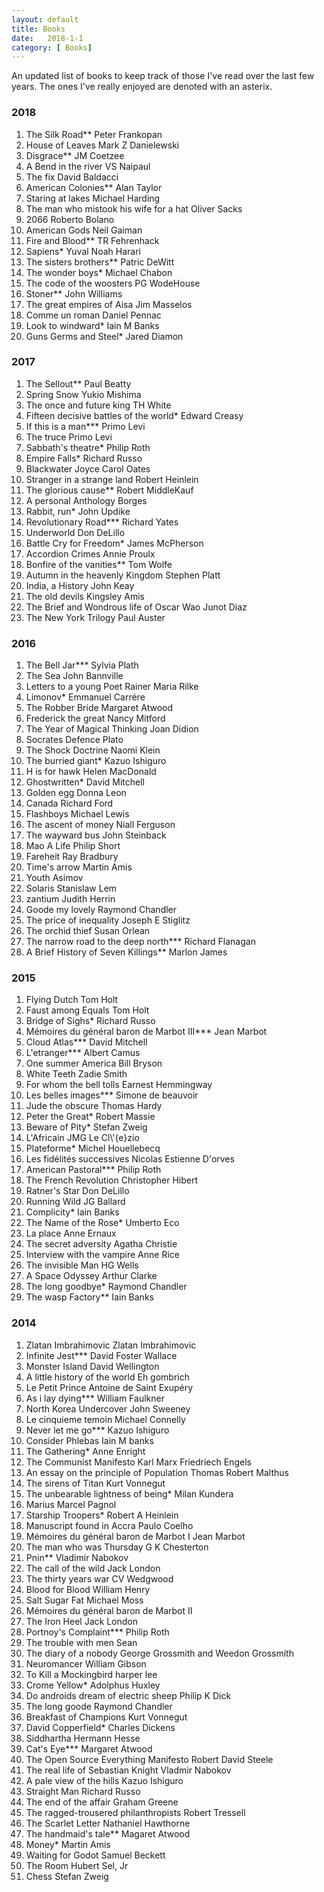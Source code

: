 ```yaml
---
layout: default
title: Books
date:   2018-1-1 
category: [ Books]
---
```



    
<p>
    An updated list of books to keep track of those I've read over the last few years. The ones I've really enjoyed are denoted with an asterix. 
</p>

<h3> 2018</h3>
<ol>
<li> 	 The Silk Road**  Peter Frankopan </li>
<li>  House of Leaves  Mark Z Danielewski </li>
<li>  Disgrace**  JM Coetzee </li>
<li>  A Bend in the river  VS Naipaul </li>
<li>  The fix  David Baldacci </li>
<li>  American Colonies**   Alan Taylor </li>
<li>  Staring at lakes   Michael Harding </li>
<li>  The man who mistook his wife for a hat   Oliver Sacks</li>
<li>  2066  Roberto Bolano</li>
<li>  American Gods  Neil Gaiman </li>
<li>  Fire and Blood**  TR Fehrenhack </li>
<li>  Sapiens*  Yuval Noah Harari </li>
<li>  The sisters brothers**  Patric DeWitt </li>
<li>  The wonder boys*  Michael Chabon</li>
<li>  The code of the woosters  PG WodeHouse
<li>  Stoner**  John Williams </li>
<li>  The great empires of Aisa  Jim Masselos
<li>  Comme un roman  Daniel Pennac</li>
<li>  Look to windward*  Iain M Banks</li>
<li>  Guns Germs and Steel*  Jared Diamon</li>
</ol>





<h3> 2017</h3>
<ol>
<li> 	 The Sellout**  Paul Beatty </li>
<li> 	 Spring Snow  Yukio Mishima </li>
<li> 	 The once and future king  TH White </li>
<li> 	 Fifteen decisive battles of the world*  Edward Creasy </li>
<li> 	 If this is a man***  Primo Levi </li>
<li> 	 The truce  Primo Levi </li>
<li> 	 Sabbath's theatre*  Philip Roth </li>
<li> 	 Empire Falls*  Richard Russo </li>
<li> 	 Blackwater  Joyce Carol Oates </li>
<li> 	 Stranger in a strange land  Robert Heinlein </li>
<li> 	 The glorious cause**  Robert MiddleKauf </li>
<li> 	 A personal Anthology  Borges </li>
<li> 	 Rabbit, run*  John Updike </li>
<li> 	 Revolutionary Road***  Richard Yates </li>
<li> 	 Underworld  Don DeLillo </li>
<li> 	 Battle Cry for Freedom*  James McPherson </li>
<li> 	 Accordion Crimes  Annie Proulx </li>
<li> 	 Bonfire of the vanities**  Tom Wolfe </li>
<li> 	 Autumn in the heavenly Kingdom  Stephen Platt </li>
<li> 	 India, a History  John Keay </li>
<li> 	 The old devils  Kingsley Amis </li>
<li> 	 The Brief and Wondrous life of Oscar Wao  Junot Diaz </li>
<li> 	 The New York Trilogy  Paul Auster </li>
</ol>

<h3> 2016</h3>
<ol>
<li> 	 The Bell Jar***  Sylvia Plath </li>
<li> 	 The Sea  John Bannville </li>
<li> 	 Letters to a young Poet  Rainer Maria Rilke </li>
<li> 	 Limonov*  Emmanuel Carrére </li>
<li> 	 The Robber Bride  Margaret Atwood </li>
<li> 	 Frederick the great  Nancy Mitford </li>
<li> 	 The Year of Magical Thinking  Joan Didion </li>
<li> 	 Socrates Defence  Plato </li>
<li> 	 The Shock Doctrine  Naomi Klein </li>
<li> 	 The burried giant*  Kazuo Ishiguro </li>
<li> 	 H is for hawk  Helen MacDonald </li>
<li> 	 Ghostwritten*  David Mitchell </li>
<li> 	 Golden egg  Donna Leon </li>
<li> 	 Canada  Richard Ford </li>
<li> 	 Flashboys  Michael Lewis </li>
<li> 	 The ascent of money  Niall Ferguson </li>
<li> 	 The wayward bus  John Steinback </li>
<li> 	 Mao A Life  Philip Short </li>
<li> 	 Fareheit   Ray Bradbury </li>
<li> 	 Time's arrow  Martin Amis </li>
<li> 	 Youth  Asimov </li>
<li> 	 Solaris  Stanislaw Lem </li>
<li> 	 zantium  Judith Herrin </li>
<li> 	 Goode my lovely  Raymond Chandler </li>
<li> 	 The price of inequality  Joseph E Stiglitz </li>
<li> 	 The orchid thief  Susan Orlean </li>
<li> 	 The narrow road to the deep north***  Richard Flanagan </li>
<li> 	 A Brief History of Seven Killings**  Marlon James </li>

</ol>


<h3> 2015</h3>
<ol>
<li>    Flying Dutch	     Tom Holt </li>
<li>    Faust among Equals	     Tom Holt </li>
<li>    Bridge of Sighs*	        Richard Russo </li>
<li>    Mémoires du général baron de Marbot III***	     Jean Marbot </li>
<li>    		 Cloud Atlas***	       David Mitchell</li>
<li>    		 L'etranger***	      Albert Camus</li>
<li>    	 One summer America 	      Bill Bryson</li>
<li>    	 White Teeth	      Zadie Smith</li>
<li>    	 For whom the bell tolls      Earnest Hemmingway</li>
<li>     Les belles images***    Simone de beauvoir</li>
<li>     Jude the obscure    Thomas Hardy</li>
<li>     Peter the Great*    Robert Massie</li>
<li>     Beware of Pity*    Stefan Zweig</li>
<li>     L'Africain    JMG Le Cl\'{e}zio</li>
<li>     Plateforme*    Michel Houellebecq</li>
<li>     Les fidélités successives    Nicolas Estienne D'orves</li>
<li>     American Pastoral***    Philip Roth</li>
<li>     The French Revolution    Christopher Hibert</li>
<li>     Ratner's Star    Don DeLillo</li>
<li>     Running Wild    JG Ballard</li>
<li>     Complicity*    Iain Banks</li>
<li>     The Name of the Rose*    Umberto Eco</li>
<li>     La place    Anne Ernaux</li>
<li>     The secret adversity    Agatha Christie</li>
<li>     Interview with the vampire    Anne Rice</li>
<li>     The invisible Man    HG Wells</li>
<li>      A Space Odyssey    Arthur Clarke</li>
<li>     The long goodbye*    Raymond Chandler</li>
<li>     The wasp Factory**    Iain Banks</li>
</ol>




<h3> 2014</h3>
<ol>
<li> 		 Zlatan Imbrahimovic	    Zlatan Imbrahimovic     </li>
<li> 		 Infinite Jest***	    David Foster Wallace     </li>
<li> 		 Monster Island	   David Wellington     </li>
<li> 		 A little history of the world	  Eh gombrich     </li>
<li> 		 Le Petit Prince	  Antoine de Saint Exupéry     </li>
<li> 		 As i lay dying***	   William Faulkner     </li>
<li> 		 North Korea Undercover	   John Sweeney     </li> 
<li> 		 Le cinquieme temoin	   Michael Connelly     </li>
<li> 		 Never let me go***  	Kazuo Ishiguro     </li>
<li> 		 Consider Phlebas	   Iain M banks     </li>
<li> 		 The Gathering*	  Anne Enright     </li>
<li> 		 The Communist Manifesto	  Karl Marx Friedriech Engels      </li>
<li> 		 An essay on the principle of Population  Thomas Robert Malthus     </li>
<li> 		 The sirens of Titan	  Kurt Vonnegut     </li>
<li> 		 The unbearable lightness of being*   Milan Kundera     </li>
<li> 		 Marius	    Marcel Pagnol     </li>
<li> 		 Starship Troopers*	    Robert A Heinlein     </li>
<li> 		 Manuscript found in Accra	    Paulo Coelho      </li>
<li> 		 Mémoires du général baron de Marbot I	 Jean Marbot     </li>
<li> 		 The man who was Thursday	  G K Chesterton     </li>
<li> 		 Pnin**	  Vladimir Nabokov     </li>
<li> 		 The call of the wild	  Jack London     </li>
<li> 		 The thirty years war	 CV Wedgwood     </li>
<li> 		 Blood for Blood	  William Henry     </li>
<li> 		 Salt Sugar Fat	 Michael Moss     </li>
<li> 		 Mémoires du général baron de Marbot II	     </li>
<li> 		 The Iron Heel	  Jack London     </li>
<li> 		 Portnoy's Complaint***	  Philip Roth     </li>
<li> 		 The trouble with men	  Sean     </li>
<li> 	       The diary of a nobody	  George Grossmith and Weedon Grossmith     </li>
<li> 		 Neuromancer	  William Gibson     </li>
<li> 		 To Kill a Mockingbird	  harper lee     </li>
<li> 		 Crome Yellow*	  Adolphus Huxley     </li>
<li> 		 Do androids dream of electric sheep	  Philip K Dick     </li>
<li> 		 The long goode	   Raymond Chandler     </li>
<li> 		 Breakfast of Champions	  Kurt Vonnegut     </li>
<li> 		 David Copperfield*	  Charles Dickens     </li>
<li> 		 Siddhartha	  Hermann Hesse     </li>
<li> 		 Cat's Eye***	  Margaret Atwood     </li>
<li> 		 The Open Source Everything Manifesto	 Robert David Steele     </li>
<li> 		 The real life of Sebastian Knight	  Vladmir Nabokov     </li>
<li> 		 A pale view of the hills	  Kazuo Ishiguro     </li>
<li> 		 Straight Man	  Richard Russo     </li>
<li> 		 The end of the affair	  Graham Greene      </li>
<li> 		 The ragged-trousered philanthropists	  Robert Tressell     </li>
<li> 		 The Scarlet Letter	   Nathaniel Hawthorne     </li>
<li> 		 The handmaid's tale**	   Magaret Atwood     </li>
<li> 		 Money*	   Martin Amis    </li>
<li> 		 Waiting for Godot	   Samuel Beckett    </li>
<li> 		 The Room	    Hubert Sel, Jr    </li>
<li> 		 Chess	   Stefan Zweig  </li>
</ol>

